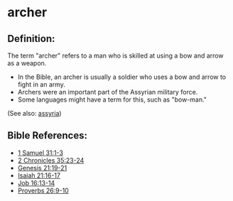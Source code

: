 # archer #

## Definition: ##

The term "archer" refers to a man who is skilled at using a bow and arrow as a weapon.

* In the Bible, an archer is usually a soldier who uses a bow and arrow to fight in an army.
* Archers were an important part of the Assyrian military force.
* Some languages might have a term for this, such as "bow-man."

(See also: [assyria](../other/assyria.md))

## Bible References: ##

* [1 Samuel 31:1-3](https://door43.org/en/bible/notes/1sa/31/01)
* [2 Chronicles 35:23-24](https://door43.org/en/bible/notes/2ch/35/23)
* [Genesis 21:19-21](https://door43.org/en/bible/notes/gen/21/19)
* [Isaiah 21:16-17](https://door43.org/en/bible/notes/isa/21/16)
* [Job 16:13-14](https://door43.org/en/bible/notes/job/16/13)
* [Proverbs 26:9-10](https://door43.org/en/bible/notes/pro/26/09)

